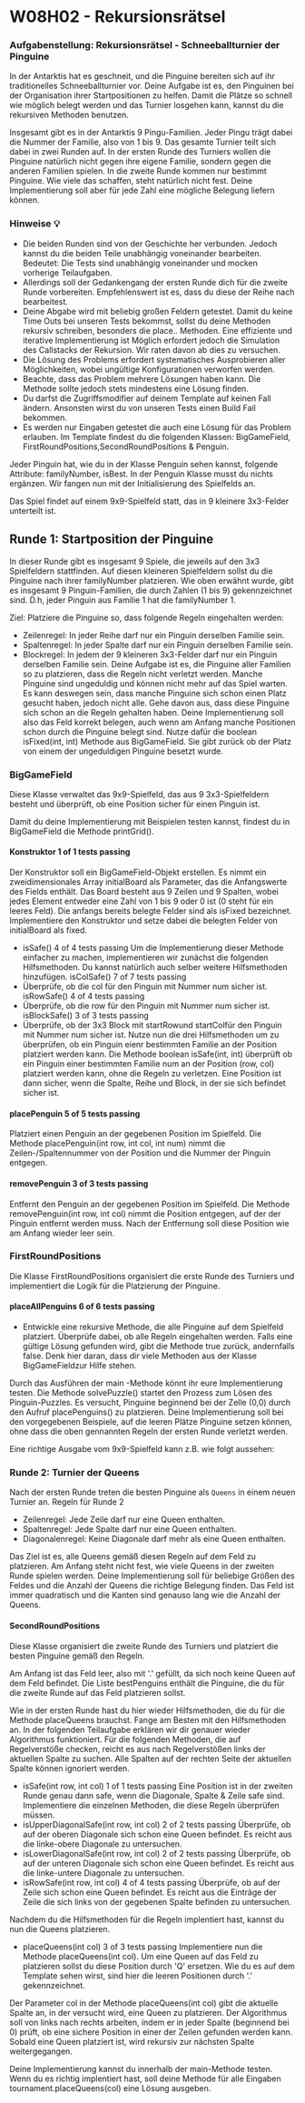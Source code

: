 #  **W08H02 - Rekursionsrätsel**


### Aufgabenstellung: Rekursionsrätsel - Schneeballturnier der Pinguine

In der Antarktis hat es geschneit, und die Pinguine bereiten sich auf ihr traditionelles Schneeballturnier vor. Deine Aufgabe ist es, den Pinguinen bei der Organisation ihrer Startpositionen zu helfen. Damit die Plätze so schnell wie möglich belegt werden und das Turnier losgehen kann, kannst du die rekursiven Methoden benutzen.

Insgesamt gibt es in der Antarktis 9 Pingu-Familien. Jeder Pingu trägt dabei die Nummer der Familie, also von 1 bis 9. Das gesamte Turnier teilt sich dabei in zwei Runden auf. In der ersten Runde des Turniers wollen die Pinguine natürlich nicht gegen ihre eigene Familie, sondern gegen die anderen Familien spielen. In die zweite Runde kommen nur bestimmt Pinguine. Wie viele das schaffen, steht natürlich nicht fest. Deine Implementierung soll aber für jede Zahl eine mögliche Belegung liefern können.

### Hinweise 💡

- Die beiden Runden sind von der Geschichte her verbunden. Jedoch kannst du die beiden Teile unabhängig voneinander bearbeiten. Bedeutet: Die Tests sind unabhängig voneinander und mocken vorherige Teilaufgaben.
- Allerdings soll der Gedankengang der ersten Runde dich für die zweite Runde vorbereiten. Empfehlenswert ist es, dass du diese der Reihe nach bearbeitest.
- Deine Abgabe wird mit beliebig großen Feldern getestet. Damit du keine Time Outs bei unseren Tests bekommst, sollst du deine Methoden rekursiv schreiben, besonders die place.. Methoden. Eine effiziente und iterative Implementierung ist Möglich erfordert jedoch die Simulation des Callstacks der Rekursion. Wir raten davon ab dies zu versuchen.
- Die Lösung des Problems erfordert systematisches Ausprobieren aller Möglichkeiten, wobei ungültige Konfigurationen verworfen werden.
- Beachte, dass das Problem mehrere Lösungen haben kann. Die Methode sollte jedoch stets mindestens eine Lösung finden.
- Du darfst die Zugriffsmodifier auf deinem Template auf keinen Fall ändern. Ansonsten wirst du von unseren Tests einen Build Fail bekommen.
- Es werden nur Eingaben getestet die auch eine Lösung für das Problem erlauben.
Im Template findest du die folgenden Klassen: BigGameField, FirstRoundPositions,SecondRoundPositions & Penguin.

Jeder Pinguin hat, wie du in der Klasse Penguin sehen kannst, folgende Attribute: familyNumber, isBest. In der Penguin Klasse musst du nichts ergänzen. Wir fangen nun mit der Initialisierung des Spielfelds an.


Das Spiel findet auf einem 9x9-Spielfeld statt, das in 9 kleinere 3x3-Felder unterteilt ist.

## Runde 1: Startposition der Pinguine
In dieser Runde gibt es insgesamt 9 Spiele, die jeweils auf den 3x3 Spielfeldern stattfinden. Auf diesen kleineren Spielfeldern sollst du die Pinguine nach ihrer familyNumber platzieren. Wie oben erwähnt wurde, gibt es insgesamt 9 Pinguin-Familien, die durch Zahlen (1 bis 9) gekennzeichnet sind. D.h, jeder Pinguin aus Familie 1 hat die familyNumber 1.

Ziel: Platziere die Pinguine so, dass folgende Regeln eingehalten werden:

- Zeilenregel: In jeder Reihe darf nur ein Pinguin derselben Familie sein.
- Spaltenregel: In jeder Spalte darf nur ein Pinguin derselben Familie sein.
- Blockregel: In jedem der 9 kleineren 3x3-Felder darf nur ein Pinguin derselben Familie sein.
Deine Aufgabe ist es, die Pinguine aller Familien so zu platzieren, dass die Regeln nicht verletzt werden. Manche Pinguine sind ungeduldig und können nicht mehr auf das Spiel warten. Es kann deswegen sein, dass manche Pinguine sich schon einen Platz gesucht haben, jedoch nicht alle. Gehe davon aus, dass diese Pinguine sich schon an die Regeln gehalten haben. Deine Implementierung soll also das Feld korrekt belegen, auch wenn am Anfang manche Positionen schon durch die Pinguine belegt sind. Nutze dafür die boolean isFixed(int, int) Methode aus BigGameField. Sie gibt zurück ob der Platz von einem der ungeduldigen Pinguine besetzt wurde.

### BigGameField
Diese Klasse verwaltet das 9x9-Spielfeld, das aus 9 3x3-Spielfeldern besteht und überprüft, ob eine Position sicher für einen Pinguin ist.

Damit du deine Implementierung mit Beispielen testen kannst, findest du in BigGameField die Methode printGrid().

#### Konstruktor 1 of 1 tests passing
Der Konstruktor soll ein BigGameField-Objekt erstellen. Es nimmt ein zweidimensionales Array initialBoard als Parameter, das die Anfangswerte des Fields enthält. Das Board besteht aus 9 Zeilen und 9 Spalten, wobei jedes Element entweder eine Zahl von 1 bis 9 oder 0 ist (0 steht für ein leeres Feld). Die anfangs bereits belegte Felder sind als isFixed bezeichnet. Implementiere den Konstruktor und setze dabei die belegten Felder von initialBoard als fixed.
- isSafe() 4 of 4 tests passing
Um die Implementierung dieser Methode einfacher zu machen, implementieren wir zunächst die folgenden Hilfsmethoden. Du kannst natürlich auch selber weitere Hilfsmethoden hinzufügen.
isColSafe() 7 of 7 tests passing
- Überprüfe, ob die col für den Pinguin mit Nummer num sicher ist.
isRowSafe() 4 of 4 tests passing
- Überprüfe, ob die row für den Pinguin mit Nummer num sicher ist.
isBlockSafe() 3 of 3 tests passing
- Überprüfe, ob der 3x3 Block mit startRowund startColfür den Pinguin mit Nummer num sicher ist. Nutze nun die drei Hilfsmethoden um zu überprüfen, ob ein Pinguin eienr bestimmten Familie an der Position platziert werden kann.
Die Methode boolean isSafe(int, int) überprüft ob ein Pinguin einer bestimmten Familie num an der Position (row, col) platziert werden kann, ohne die Regeln zu verletzen. Eine Position ist dann sicher, wenn die Spalte, Reihe und Block, in der sie sich befindet sicher ist.

#### placePenguin 5 of 5 tests passing
Platziert einen Penguin an der gegebenen Position im Spielfeld. Die Methode placePenguin(int row, int col, int num) nimmt die Zeilen-/Spaltennummer von der Position und die Nummer der Pinguin entgegen.
#### removePenguin 3 of 3 tests passing
Entfernt den Penguin an der gegebenen Position im Spielfeld. Die Methode removePenguin(int row, int col) nimmt die Position entgegen, auf der der Pinguin entfernt werden muss. Nach der Entfernung soll diese Position wie am Anfang wieder leer sein.
### FirstRoundPositions
Die Klasse FirstRoundPositions organisiert die erste Runde des Turniers und implementiert die Logik für die Platzierung der Pinguine.

#### placeAllPenguins 6 of 6 tests passing
- Entwickle eine rekursive Methode, die alle Pinguine auf dem Spielfeld platziert. Überprüfe dabei, ob alle Regeln eingehalten werden. Falls eine gültige Lösung gefunden wird, gibt die Methode true zurück, andernfalls false. Denk hier daran, dass dir viele Methoden aus der Klasse BigGameFieldzur Hilfe stehen.

Durch das Ausführen der main -Methode könnt ihr eure Implementierung testen. Die Methode solvePuzzle() startet den Prozess zum Lösen des Pinguin-Puzzles. Es versucht, Pinguine beginnend bei der Zelle (0,0) durch den Aufruf placePenguins() zu platzieren. Deine Implementierung soll bei den vorgegebenen Beispiele, auf die leeren Plätze Pinguine setzen können, ohne dass die oben gennannten Regeln der ersten Runde verletzt werden.

Eine richtige Ausgabe vom 9x9-Spielfeld kann z.B. wie folgt aussehen:

### Runde 2: Turnier der Queens
Nach der ersten Runde treten die besten Pinguine als `Queens` in einem neuen Turnier an.
Regeln für Runde 2

- Zeilenregel: Jede Zeile darf nur eine Queen enthalten.
- Spaltenregel: Jede Spalte darf nur eine Queen enthalten.
- Diagonalenregel: Keine Diagonale darf mehr als eine Queen enthalten.

Das Ziel ist es, alle Queens gemäß diesen Regeln auf dem Feld zu platzieren. Am Anfang steht nicht fest, wie viele Queens in der zweiten Runde spielen werden. Deine Implementierung soll für beliebige Größen des Feldes und die Anzahl der Queens die richtige Belegung finden. Das Feld ist immer quadratisch und die Kanten sind genauso lang wie die Anzahl der Queens.
#### SecondRoundPositions
Diese Klasse organisiert die zweite Runde des Turniers und platziert die besten Pinguine gemäß den Regeln.

Am Anfang ist das Feld leer, also mit '.' gefüllt, da sich noch keine Queen auf dem Feld befindet. Die Liste bestPenguins enthält die Pinguine, die du für die zweite Runde auf das Feld platzieren sollst.

Wie in der ersten Runde hast du hier wieder Hilfsmethoden, die du für die Methode placeQueens brauchst. Fange am Besten mit den Hilfsmethoden an. In der folgenden Teilaufgabe erklären wir dir genauer wieder Algorithmus funktioniert. Für die folgenden Methoden, die auf Regelverstöße checken, reicht es aus nach Regelverstößen links der aktuellen Spalte zu suchen. Alle Spalten auf der rechten Seite der aktuellen Spalte können ignoriert werden.

- isSafe(int row, int col) 1 of 1 tests passing
Eine Position ist in der zweiten Runde genau dann safe, wenn die Diagonale, Spalte & Zeile safe sind. Implementiere die einzelnen Methoden, die diese Regeln überprüfen müssen.
- isUpperDiagonalSafe(int row, int col) 2 of 2 tests passing
Überprüfe, ob auf der oberen Diagonale sich schon eine Queen befindet. Es reicht aus die linke-obere Diagonale zu untersuchen.
- isLowerDiagonalSafe(int row, int col) 2 of 2 tests passing
Überprüfe, ob auf der unteren Diagonale sich schon eine Queen befindet. Es reicht aus die linke-untere Diagonale zu untersuchen.
- isRowSafe(int row, int col) 4 of 4 tests passing
Überprüfe, ob auf der Zeile sich schon eine Queen befindet. Es reicht aus die Einträge der Zeile die sich links von der gegebenen Spalte befinden zu untersuchen.

Nachdem du die Hilfsmethoden für die Regeln implentiert hast, kannst du nun die Queens platzieren.

- placeQueens(int col) 3 of 3 tests passing
Implementiere nun die Methode placeQueens(int col). Um eine Queen auf das Feld zu platzieren sollst du diese Position durch 'Q' ersetzen. Wie du es auf dem Template sehen wirst, sind hier die leeren Positionen durch '.' gekennzeichnet.

Der Parameter col in der Methode placeQueens(int col) gibt die aktuelle Spalte an, in der versucht wird, eine Queen zu platzieren. Der Algorithmus soll von links nach rechts arbeiten, indem er in jeder Spalte (beginnend bei 0) prüft, ob eine sichere Position in einer der Zeilen gefunden werden kann. Sobald eine Queen platziert ist, wird rekursiv zur nächsten Spalte weitergegangen.

Deine Implementierung kannst du innerhalb der main-Methode testen. Wenn du es richtig implentiert hast, soll deine Methode für alle Eingaben tournament.placeQueens(col) eine Lösung ausgeben.
